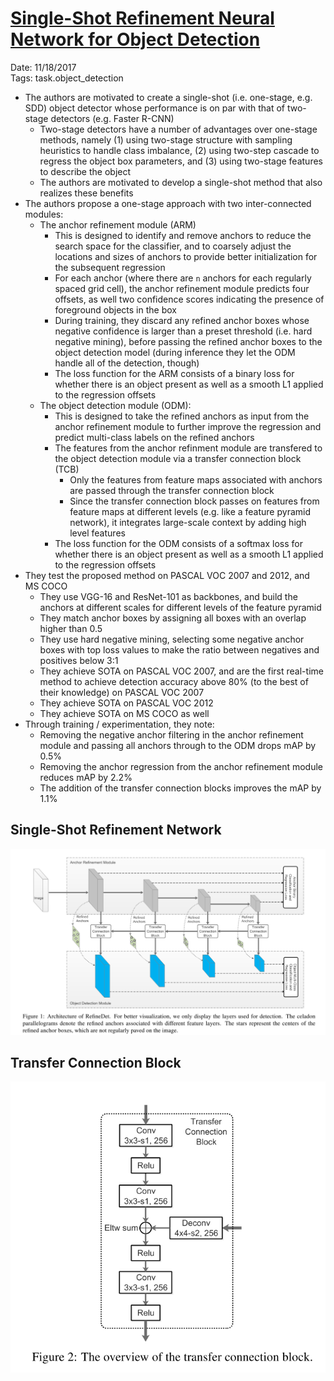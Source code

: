 # [Single-Shot Refinement Neural Network for Object Detection](https://arxiv.org/abs/1711.06897)

Date: 11/18/2017  
Tags: task.object_detection

- The authors are motivated to create a single-shot (i.e. one-stage, e.g. SDD) object detector whose performance is on par with that of two-stage detectors (e.g. Faster R-CNN)
    - Two-stage detectors have a number of advantages over one-stage methods, namely (1) using two-stage structure with sampling heuristics to handle class imbalance, (2) using two-step cascade to regress the object box parameters, and (3) using two-stage features to describe the object
    - The authors are motivated to develop a single-shot method that also realizes these benefits
- The authors propose a one-stage approach with two inter-connected modules:
    - The anchor refinement module (ARM)
        - This is designed to identify and remove anchors to reduce the search space for the classifier, and to coarsely adjust the locations and sizes of anchors to provide better initialization for the subsequent regression
        - For each anchor (where there are `n` anchors for each regularly spaced grid cell), the anchor refinement module predicts four offsets, as well two confidence scores indicating the presence of foreground objects in the box
        - During training, they discard any refined anchor boxes whose negative confidence is larger than a preset threshold (i.e. hard negative mining), before passing the refined anchor boxes to the object detection model (during inference they let the ODM handle all of the detection, though)
        - The loss function for the ARM consists of a binary loss for whether there is an object present as well as a smooth L1 applied to the regression offsets
    - The object detection module (ODM):
        - This is designed to take the refined anchors as input from the anchor refinement module to further improve the regression and predict multi-class labels on the refined anchors
        - The features from the anchor refinment module are transfered to the object detection module via a transfer connection block (TCB)
            - Only the features from feature maps associated with anchors are passed through the transfer connection block
            - Since the transfer connection block passes on features from feature maps at different levels (e.g. like a feature pyramid network), it integrates large-scale context by adding high level features
        - The loss function for the ODM consists of a softmax loss for whether there is an object present as well as a smooth L1 applied to the regression offsets
- They test the proposed method on PASCAL VOC 2007 and 2012, and MS COCO
    - They use VGG-16 and ResNet-101 as backbones, and build the anchors at different scales for different levels of the feature pyramid
    - They match anchor boxes by assigning all boxes with an overlap higher than 0.5
    - They use hard negative mining, selecting some negative anchor boxes with top loss values to make the ratio between negatives and positives below 3:1
    - They achieve SOTA on PASCAL VOC 2007, and are the first real-time method to achieve detection accuracy above 80% (to the best of their knowledge) on PASCAL VOC 2007
    - They achieve SOTA on PASCAL VOC 2012
    - They achieve SOTA on MS COCO as well
- Through training / experimentation, they note: 
    - Removing the negative anchor filtering in the anchor refinement module and passing all anchors through to the ODM drops mAP by 0.5%
    - Removing the anchor regression from the anchor refinement module reduces mAP by 2.2%
    - The addition of the transfer connection blocks improves the mAP by 1.1%

## Single-Shot Refinement Network

![](./images/single_shot_refinement_net.png)

## Transfer Connection Block

![](./images/transfer_connection_block.png)
